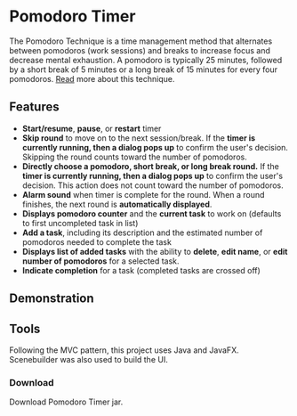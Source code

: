 # Pomodoro Timer
The Pomodoro Technique is a time management method that alternates between pomodoros (work sessions) and breaks to increase focus and decrease mental exhaustion. A pomodoro is typically 25 minutes, followed by a short break of 5 minutes or a long break of 15 minutes for every four pomodoros. [Read](https://todoist.com/productivity-methods/pomodoro-technique) more about this technique.

## Features
* **Start/resume**, **pause**, or **restart** timer
* **Skip round** to move on to the next session/break. If the **timer is currently running, then a dialog pops up** to confirm the user's decision. Skipping the round counts toward the number of pomodoros. 
* **Directly choose a pomodoro, short break, or long break round.** If the **timer is currently running, then a dialog pops up** to confirm the user's decision. This action does not count toward the number of pomodoros.
* **Alarm sound** when timer is complete for the round. When a round finishes, the next round is **automatically displayed**.
* **Displays pomodoro counter** and the **current task** to work on (defaults to first uncompleted task in list)
* **Add a task**, including its description and the estimated number of pomodoros needed to complete the task
* **Displays list of added tasks** with the ability to **delete**, **edit name**, or **edit number of pomodoros** for a selected task. 
* **Indicate completion** for a task (completed tasks are crossed off)


## Demonstration

## Tools
Following the MVC pattern, this project uses Java and JavaFX. Scenebuilder was also used to build the UI.

### Download
Download Pomodoro Timer jar.
